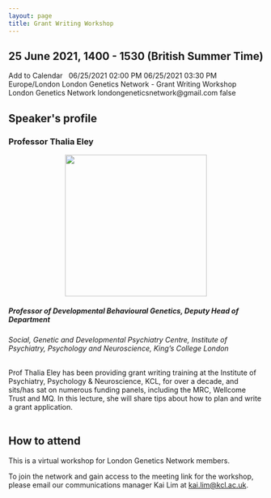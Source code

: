 ```yaml
---
layout: page
title: Grant Writing Workshop
---
```

<head>
	<title>AddEvent</title>
	<meta name="Description" content="" />
	<meta name="Keywords" content="" />
	<meta name="Author" content="AddEvent" />
	<meta charset="utf-8" />
	<!-- AddEvent theme css -->
	<link rel="stylesheet" href="/theme6/css/theme6.css" type="text/css" media="screen" />
	<!-- AddEvent -->
	<script type="text/javascript" src="https://addevent.com/libs/atc/1.6.1/atc.min.js"></script>

</head>


## 25 June 2021, 1400 - 1530 (British Summer Time) 
<!-- Button code -->
<!-- A little padding applied (just for purpose of this demo) -->
<div style="clear:both;padding:0px 0px 0px 0px;">
	<!-- AddEvent button -->
	<div title="Add to Calendar" class="addeventatc" data-styling="none">
	    Add to Calendar
	    <span class="arrow">&nbsp;</span>
	    <span class="start">06/25/2021 02:00 PM</span>
	    <span class="end">06/25/2021 03:30 PM</span>
	    <span class="timezone">Europe/London</span>
	    <span class="title">London Genetics Network - Grant Writing Workshop</span>
	    <span class="description"></span>
	    <span class="location"></span>
	    <span class="organizer">London Genetics Network</span>
	    <span class="organizer_email">londongeneticsnetwork@gmail.com</span>
	    <span class="all_day_event">false</span>
	</div>
</div>


## Speaker's profile
### Professor Thalia Eley
<p align="center">
  <img src="{{ "/" | relative_url }}assets/thalia.png" width="280" style="margin: 0px 0px" />
  </p>

##### Professor of Developmental Behavioural Genetics, Deputy Head of Department
*Social, Genetic and Developmental Psychiatry Centre, Institute of Psychiatry, Psychology and Neuroscience, King’s College London*
<br> <br>


Prof Thalia Eley has been providing grant writing training at the Institute of Psychiatry, Psychology & Neuroscience, KCL, for over a decade, and sits/has sat on numerous funding panels, including the MRC, Wellcome Trust and MQ. In this lecture, she will share tips about how to plan and write a grant application.
<br><br>

## How to attend 
This is a virtual workshop for London Genetics Network members. 

To join the network and gain access to the meeting link for the workshop, please email our communications manager Kai Lim at <a href="mailto:kai.lim@kcl.ac.uk">kai.lim@kcl.ac.uk</a>.

